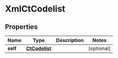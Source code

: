 

# XmlCtCodelist

## Properties

Name | Type | Description | Notes
------------ | ------------- | ------------- | -------------
**self** | [**CtCodelist**](CtCodelist.md) |  |  [optional]




